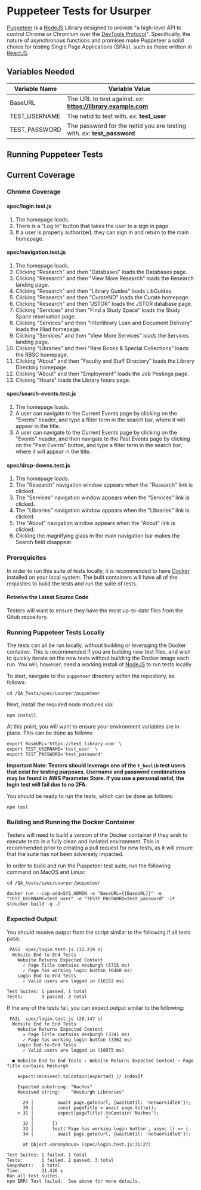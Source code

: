 # Puppeteer Tests for Usurper

[Puppeteer](https://pptr.dev/) is a [NodeJS](https://npmjs.org/package/puppeteer) Library designed to provide "a high-level API to control Chrome or Chromium over the [DevTools Protocol](https://chromedevtools.github.io/devtools-protocol/)".
Specifically, the nature of asynchronous functions and promises make Puppeteer a solid choice for testing Single Page Applications (SPAs), such as those written in [ReactJS](https://reactjs.org/).

## Variables Needed

Variable Name | Variable Value
------------- | ---------------
BaseURL | The URL to test against. *ex*: **https://library.example.com**
TEST_USERNAME | The netid to test with. *ex*: **test_user**
TEST_PASSWORD | The password for the netid you are testing with. *ex*: **test_password**

## Running Puppeteer Tests

## Current Coverage

### Chrome Coverage

#### spec/login.test.js

1. The homepage loads.
1. There is a "Log In" button that takes the user to a sign in page.
1. If a user is properly authorized, they can sign in and return to the main homepage.

#### spec/navigation.test.js

1. The homepage loads.
1. Clicking "Research" and then "Databases" loads the Databases page.
1. Clicking "Research" and then "View More Research" loads the Research landing page.
1. Clicking "Research" and then "Library Guides" loads LibGuides.
1. Clicking "Research" and then "CurateND" loads the Curate homepage.
1. Clicking "Research" and then "JSTOR" loads the JSTOR database page.
1. Clicking "Services" and then "Find a Study Space" loads the Study Space reservation page.
1. Clicking "Services" and then "Interlibrary Loan and Document Delivery" loads the Illiad homepage.
1. Clicking "Services" and then "View More Services" loads the Services landing page.
1. Clicking "Libraries" and then "Rare Books & Special Collections" loads the RBSC homepage.
1. Clicking "About" and then "Faculty and Staff Directory" loads the Library Directory homepage.
1. Clicking "About" and then "Employment" loads the Job Postings page.
1. Clicking "Hours" loads the Library hours page.

#### spec/search-events.test.js

1. The homepage loads.
1. A user can navigate to the Current Events page by clicking on the "Events" header, and type a filter term
  in the search bar, where it will appear in the title.
1. A user can navigate to the Current Events page by clicking on the "Events" header, and then navigate to the
  Past Events page by clicking on the "Past Events" button, and type a filter term in the search bar, where it will appear in the title.

#### spec/drop-downs.test.js

1. The homepage loads.
1. The "Research" navigation window appears when the "Research" link is clicked.
1. The "Services" navigation window appears when the "Services" link is clicked.
1. The "Libraries" navigation window appears when the "Libraries" link is clicked.
1. The "About" navigation window appears when the "About" link is clicked.
1. Clicking the magnifying glass in the main navigation bar makes the Search field disappear.

### Prerequisites

In order to run this suite of tests locally, it is recommended to have [Docker](https://www.docker.com) installed on your local system. The built containers will have all of the requisites to build the tests and run the suite of tests.

#### Retreive the Latest Source Code

Testers will want to ensure they have the most up-to-date files from the Gitub repository.

### Running Puppeteer Tests Locally

The tests can all be run locally, without building or leveraging the Docker container. This is recommended if you are building new test files, and wish to quickly iterate on the new tests without building the Docker image each run. You will, however, need a working install of [NodeJS](https://nodejs.org/) to run tests locally.

To start, navigate to the `puppeteer` directory within the repository, as follows:

```console
cd /QA_Tests/spec/usurper/puppeteer
```

Next, install the required node modules via:

```console
npm install
```

At this point, you will want to ensure your environment variables are in place. This can be done as follows:

```console
export BaseURL='https://test.library.com' \
export TEST_USERNAME='test_user' \
export TEST_PASSWORD='test_password'
```

**Important Note: Testers should leverage one of the `t_heslib` test users that exist for testing purposes. Username and password combinations may be found in AWS Parameter Store. If you use a personal netid, the login test will fail due to no 2FA.**

You should be ready to run the tests, which can be done as follows:

```console
npm test
```

### Building and Running the Docker Container

Testers will need to build a version of the Docker container if they wish to execute tests in a fully clean and isolated environment. This is recommended prior to creating a pull request for new tests, as it will ensure that the suite has not been adversely impacted.

In order to build and run the Puppeteer test suite, run the following command on MacOS and Linux:

```console
cd /QA_tests/spec/usurper/puppeteer

docker run --cap-add=SYS_ADMIN -e "BaseURL={{BaseURL}}" -e "TEST_USERNAME=test_user" -e "TESTP_PASSWORD=test_password" -it $(docker build -q .)
```

### Expected Output

You should receive output from the script similar to the following if all tests pass:

```console
 PASS  spec/login.test.js (32.219 s)
  Website End to End Tests
    Website Returns Expected Content
      ✓ Page Title contains Hesburgh (5715 ms)
      ✓ Page has working login button (6460 ms)
    Login End-to-End Tests
      ✓ Valid users are logged in (16152 ms)

Test Suites: 1 passed, 1 total
Tests:       3 passed, 3 total
```

If the any of the tests fail, you can expect output similar to the following:

```console
 FAIL  spec/login.test.js (20.147 s)
  Website End to End Tests
    Website Returns Expected Content
      ✕ Page Title contains Hesburgh (3341 ms)
      ✓ Page has working login button (3362 ms)
    Login End-to-End Tests
      ✓ Valid users are logged in (10975 ms)

  ● Website End to End Tests › Website Returns Expected Content › Page Title contains Hesburgh

    expect(received).toContain(expected) // indexOf

    Expected substring: "Nachos"
    Received string:    "Hesburgh Libraries"

      29 |         await page.goto(url, {waitUntil: 'networkidle0'});
      30 |         const pageTitle = await page.title();
    > 31 |         expect(pageTitle).toContain('Nachos');
         |                           ^
      32 |       })
      33 |       test('Page has working login button', async () => {
      34 |         await page.goto(url, {waitUntil: 'networkidle0'});

      at Object.<anonymous> (spec/login.test.js:31:27)

Test Suites: 1 failed, 1 total
Tests:       1 failed, 2 passed, 3 total
Snapshots:   0 total
Time:        21.436 s
Ran all test suites.
npm ERR! Test failed.  See above for more details.
```
